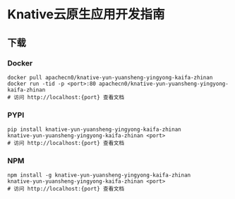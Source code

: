 # Knative云原生应用开发指南

## 下载

### Docker

```
docker pull apachecn0/knative-yun-yuansheng-yingyong-kaifa-zhinan
docker run -tid -p <port>:80 apachecn0/knative-yun-yuansheng-yingyong-kaifa-zhinan
# 访问 http://localhost:{port} 查看文档
```

### PYPI

```
pip install knative-yun-yuansheng-yingyong-kaifa-zhinan
knative-yun-yuansheng-yingyong-kaifa-zhinan <port>
# 访问 http://localhost:{port} 查看文档
```

### NPM

```
npm install -g knative-yun-yuansheng-yingyong-kaifa-zhinan
knative-yun-yuansheng-yingyong-kaifa-zhinan <port>
# 访问 http://localhost:{port} 查看文档
```